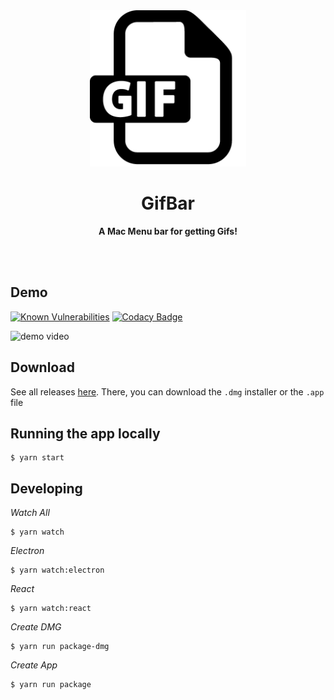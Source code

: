 <div align="center">
	<img height="250" src="./assets/gif-original-full-size.png" alt="gifbar logo">
	<h1><b>GifBar</b></h1>
	<p><b>A Mac Menu bar for getting Gifs!</b></p>
	</br>
	</br>
</div>

## Demo

[![Known Vulnerabilities](https://snyk.io/test/github/joshghent/gifbar/badge.svg)](https://snyk.io/test/github/joshghent/gifbar)
[![Codacy Badge](https://api.codacy.com/project/badge/Grade/6070b197c3644c03bb3f0ec79d641675)](https://app.codacy.com/app/joshghent/gifbar?utm_source=github.com&utm_medium=referral&utm_content=joshgrent/gifbar&utm_campaign=Badge_Grade_Settings)

![demo video](./demo.gif)

## Download
See all releases [here](https://github.com/joshghent/gifbar/releases).
There, you can download the `.dmg` installer or the `.app` file

## Running the app locally

```shell
$ yarn start
```

## Developing

_Watch All_
```shell
$ yarn watch
```

_Electron_
```shell
$ yarn watch:electron
```

_React_
```shell
$ yarn watch:react
```

_Create DMG_
```shell
$ yarn run package-dmg
```

_Create App_
```shell
$ yarn run package
```
